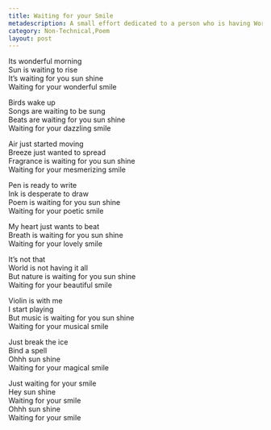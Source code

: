 ```yaml
---
title: Waiting for your Smile
metadescription: A small effort dedicated to a person who is having World's best smile 
category: Non-Technical,Poem
layout: post
---
```

Its wonderful morning  
Sun is waiting to rise  
It’s waiting for you sun shine  
Waiting for your wonderful smile  

Birds wake up  
Songs are waiting to be sung  
Beats are waiting for you sun shine  
Waiting for your dazzling smile  
<!--excerpt-->
Air just started moving   
Breeze just wanted to spread   
Fragrance is waiting for you sun shine  
Waiting for your mesmerizing smile   

Pen is ready to write   
Ink is desperate to draw   
Poem is waiting for you sun shine  
Waiting for your poetic smile  

My heart just wants to beat  
Breath is waiting for you sun shine   
Waiting for your lovely smile  

It’s not that  
World is not having it all  
But nature is waiting for you sun shine  
Waiting for your beautiful smile  

Violin is with me  
I start playing  
But music is waiting for you sun shine  
Waiting for your musical smile  

Just break the ice  
Bind a spell  
Ohhh sun shine  
Waiting for your magical smile  

Just waiting for your smile  
Hey sun shine  
Waiting for your smile  
Ohhh sun shine  
Waiting for your smile  


